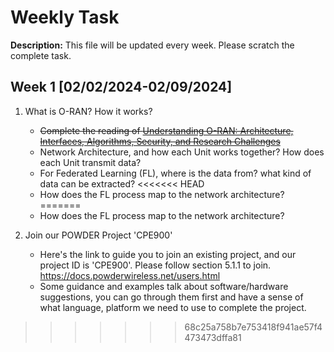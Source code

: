 # Weekly Task
**Description:** This file will be updated every week. Please scratch the complete task.

## Week 1 [02/02/2024-02/09/2024]
1. What is O-RAN? How it works?
   - ~~Complete the reading of [Understanding O-RAN: Architecture, Interfaces, Algorithms, Security, and Research Challenges](https://arxiv.org/pdf/2202.01032.pdf)~~
   - Network Architecture, and how each Unit works together? How does each Unit transmit data?
   - For Federated Learning (FL), where is the data from? what kind of data can be extracted?
<<<<<<< HEAD
   - How does the FL process map to the network architecture? 
=======
   - How does the FL process map to the network architecture?
  
2. Join our POWDER Project 'CPE900'
   - Here's the link to guide you to join an existing project, and our project ID is 'CPE900'. Please follow section 5.1.1 to join. https://docs.powderwireless.net/users.html
   - Some guidance and examples talk about software/hardware suggestions, you can go through them first and have a sense of what language, platform we need to use to complete the project.
>>>>>>> 68c25a758b7e753418f941ae57f4473473dffa81
